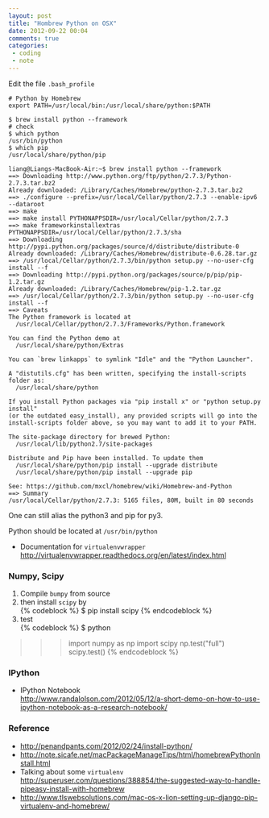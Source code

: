 ```yaml
---
layout: post
title: "Hombrew Python on OSX"
date: 2012-09-22 00:04
comments: true
categories: 
 - coding
 - note
---
```


Edit the file `.bash_profile`
```
# Python by Homebrew
export PATH=/usr/local/bin:/usr/local/share/python:$PATH
```

```
$ brew install python --framework
# check 
$ which python
/usr/bin/python
$ which pip
/usr/local/share/python/pip
```
<!-- more -->
```
liang@Liangs-MacBook-Air:~$ brew install python --framework
==> Downloading http://www.python.org/ftp/python/2.7.3/Python-2.7.3.tar.bz2
Already downloaded: /Library/Caches/Homebrew/python-2.7.3.tar.bz2
==> ./configure --prefix=/usr/local/Cellar/python/2.7.3 --enable-ipv6 --dataroot
==> make
==> make install PYTHONAPPSDIR=/usr/local/Cellar/python/2.7.3
==> make frameworkinstallextras PYTHONAPPSDIR=/usr/local/Cellar/python/2.7.3/sha
==> Downloading http://pypi.python.org/packages/source/d/distribute/distribute-0
Already downloaded: /Library/Caches/Homebrew/distribute-0.6.28.tar.gz
==> /usr/local/Cellar/python/2.7.3/bin/python setup.py --no-user-cfg install --f
==> Downloading http://pypi.python.org/packages/source/p/pip/pip-1.2.tar.gz
Already downloaded: /Library/Caches/Homebrew/pip-1.2.tar.gz
==> /usr/local/Cellar/python/2.7.3/bin/python setup.py --no-user-cfg install --f
==> Caveats
The Python framework is located at
  /usr/local/Cellar/python/2.7.3/Frameworks/Python.framework

You can find the Python demo at
  /usr/local/share/python/Extras

You can `brew linkapps` to symlink "Idle" and the "Python Launcher".

A "distutils.cfg" has been written, specifying the install-scripts folder as:
  /usr/local/share/python

If you install Python packages via "pip install x" or "python setup.py install"
(or the outdated easy_install), any provided scripts will go into the
install-scripts folder above, so you may want to add it to your PATH.

The site-package directory for brewed Python:
  /usr/local/lib/python2.7/site-packages

Distribute and Pip have been installed. To update them
  /usr/local/share/python/pip install --upgrade distribute
  /usr/local/share/python/pip install --upgrade pip

See: https://github.com/mxcl/homebrew/wiki/Homebrew-and-Python
==> Summary
/usr/local/Cellar/python/2.7.3: 5165 files, 80M, built in 80 seconds
```
One can still alias the python3 and pip for py3.

Python should be located at `/usr/bin/python`

* Documentation for `virtualenvwrapper` <http://virtualenvwrapper.readthedocs.org/en/latest/index.html>

### Numpy, Scipy

1. Compile `bumpy` from source
2. then install `scipy` by   
{% codeblock %}
$ pip install scipy
{% endcodeblock %}
3. test   
{% codeblock %}
$ python
>>> import numpy as np
>>> import scipy
>>> np.test("full")
>>> scipy.test()
{% endcodeblock %}

### IPython

* IPython Notebook  
<http://www.randalolson.com/2012/05/12/a-short-demo-on-how-to-use-ipython-notebook-as-a-research-notebook/>

### Reference

* <http://penandpants.com/2012/02/24/install-python/>
* <http://note.sicafe.net/macPackageManageTips/html/homebrewPythonInstall.html>
* Talking about some `virtualenv`  
<http://superuser.com/questions/388854/the-suggested-way-to-handle-pipeasy-install-with-homebrew>
* <http://www.tlswebsolutions.com/mac-os-x-lion-setting-up-django-pip-virtualenv-and-homebrew/>